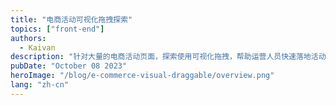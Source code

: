 ```yaml
---
title: "电商活动可视化拖拽探索"
topics: ["front-end"]
authors:
  - Kaivan
description: "针对大量的电商活动页面，探索使用可视化拖拽，帮助运营人员快速落地活动页面。"
pubDate: "October 08 2023"
heroImage: "/blog/e-commerce-visual-draggable/overview.png"
lang: "zh-cn"
---
```

